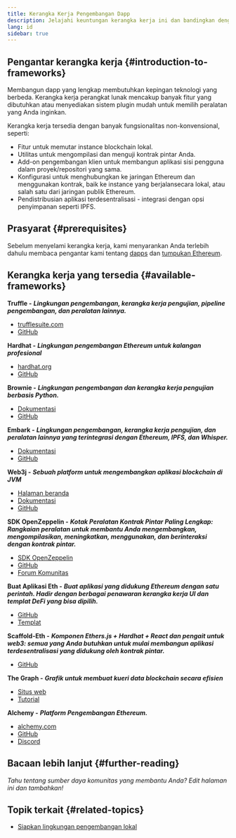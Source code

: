 ```yaml
---
title: Kerangka Kerja Pengembangan Dapp
description: Jelajahi keuntungan kerangka kerja ini dan bandingkan dengan opsi yang tersedia.
lang: id
sidebar: true
---
```


## Pengantar kerangka kerja {#introduction-to-frameworks}

Membangun dapp yang lengkap membutuhkan kepingan teknologi yang berbeda. Kerangka kerja perangkat lunak mencakup banyak fitur yang dibutuhkan atau menyediakan sistem plugin mudah untuk memilih peralatan yang Anda inginkan.

Kerangka kerja tersedia dengan banyak fungsionalitas non-konvensional, seperti:

- Fitur untuk memutar instance blockchain lokal.
- Utilitas untuk mengompilasi dan menguji kontrak pintar Anda.
- Add-on pengembangan klien untuk membangun aplikasi sisi pengguna dalam proyek/repositori yang sama.
- Konfigurasi untuk menghubungkan ke jaringan Ethereum dan menggunakan kontrak, baik ke instance yang berjalansecara lokal, atau salah satu dari jaringan publik Ethereum.
- Pendistribusian aplikasi terdesentralisasi - integrasi dengan opsi penyimpanan seperti IPFS.

## Prasyarat {#prerequisites}

Sebelum menyelami kerangka kerja, kami menyarankan Anda terlebih dahulu membaca pengantar kami tentang [dapps](/developers/docs/dapps/) dan [tumpukan Ethereum](/developers/docs/ethereum-stack/).

## Kerangka kerja yang tersedia {#available-frameworks}

**Truffle -** **_Lingkungan pengembangan, kerangka kerja pengujian, pipeline pengembangan, dan peralatan lainnya._**

- [trufflesuite.com](https://www.trufflesuite.com/)
- [GitHub](https://github.com/trufflesuite/truffle)

**Hardhat -** **_Lingkungan pengembangan Ethereum untuk kalangan profesional_**

- [hardhat.org](https://hardhat.org)
- [GitHub](https://github.com/nomiclabs/hardhat)

**Brownie -** **_Lingkungan pengembangan dan kerangka kerja pengujian berbasis Python._**

- [Dokumentasi](https://eth-brownie.readthedocs.io/en/latest/)
- [GitHub](https://github.com/eth-brownie/brownie)

**Embark -** **_Lingkungan pengembangan, kerangka kerja pengujian, dan peralatan lainnya yang terintegrasi dengan Ethereum, IPFS, dan Whisper._**

- [Dokumentasi](https://embark.status.im/docs/)
- [GitHub](https://github.com/embark-framework/embark)

**Web3j -** **_Sebuah platform untuk mengembangkan aplikasi blockchain di JVM_**

- [Halaman beranda](https://www.web3labs.com/web3j-sdk)
- [Dokumentasi](https://docs.web3j.io)
- [GitHub](https://github.com/web3j/web3j)

**SDK OpenZeppelin -** **_Kotak Peralatan Kontrak Pintar Paling Lengkap: Rangkaian peralatan untuk membantu Anda mengembangkan, mengompilasikan, meningkatkan, menggunakan, dan berinteraksi dengan kontrak pintar._**

- [SDK OpenZeppelin](https://openzeppelin.com/sdk/)
- [GitHub](https://github.com/OpenZeppelin/openzeppelin-sdk)
- [Forum Komunitas](https://forum.openzeppelin.com/c/support/17)

**Buat Aplikasi Eth -** **_Buat aplikasi yang didukung Ethereum dengan satu perintah. Hadir dengan berbagai penawaran kerangka kerja UI dan templat DeFi yang bisa dipilih._**

- [GitHub](https://github.com/paulrberg/create-eth-app)
- [Templat](https://github.com/PaulRBerg/create-eth-app/tree/develop/templates)

**Scaffold-Eth -** **_Komponen Ethers.js + Hardhat + React dan pengait untuk web3: semua yang Anda butuhkan untuk mulai membangun aplikasi terdesentralisasi yang didukung oleh kontrak pintar._**

- [GitHub](https://github.com/austintgriffith/scaffold-eth)

**The Graph -** **_Grafik untuk membuat kueri data blockchain secara efisien_**

- [Situs web](https://thegraph.com/)
- [Tutorial](/developers/tutorials/the-graph-fixing-web3-data-querying/)

**Alchemy -** **_Platform Pengembangan Ethereum._**

- [alchemy.com](https://www.alchemy.com/)
- [GitHub](https://github.com/alchemyplatform)
- [Discord](https://discord.com/invite/A39JVCM)

## Bacaan lebih lanjut {#further-reading}

_Tahu tentang sumber daya komunitas yang membantu Anda? Edit halaman ini dan tambahkan!_

## Topik terkait {#related-topics}

- [Siapkan lingkungan pengembangan lokal](/developers/local-environment/)
